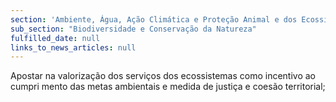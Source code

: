 ```yaml
---
section: 'Ambiente, Água, Ação Climática e Proteção Animal e dos Ecossistemas'
sub_section: "Biodiversidade e Conservação da Natureza"
fulfilled_date: null
links_to_news_articles: null
---
```


Apostar na valorização dos serviços dos ecossistemas como incentivo ao cumpri mento das metas ambientais e medida de justiça e coesão territorial;